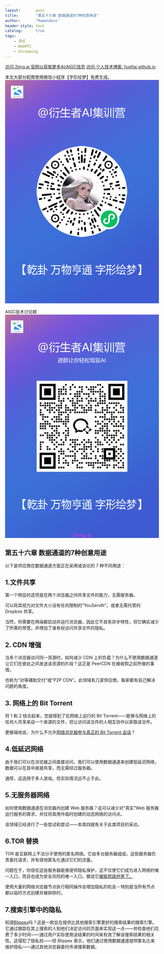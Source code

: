 ```yaml
---
layout:       post
title:        "第五十六章 数据通道的7种创意用途"
author:       "Ramendeus"
header-style: text
catalog:      true
tags:
    - 流式
    - WebRTC
    - Streaming
---
```


[访问 2img.ai 官网以获取更多AI/AIGC信息](https://2img.ai)
[访问 个人技术博客: fuqifai.github.io](https://fuqifai.github.io)

本文大部分配图使用微信小程序【字形绘梦】免费生成。
![](/img/小程序码.png)

AIGC技术讨论群
![](/img/RA群永久二维码.png)

## 第五十六章 数据通道的7种创意用途



以下是供应商在数据通道方面正在采用或谈论的 7 种不同用途：

## 1.文件共享

第一个明显的选项是在两个浏览器之间共享文件的能力，无需服务器。

可以将其视为对文件大小没有任何限制的“YouSendIt”。或者无需托管的 Dropbox 共享。

当然，你需要在两端都启动并运行浏览器，因此它不具有异步特性，但它确实减少了所需的带宽，并增加了谁有权访问共享文件的隐私。

## 2\. CDN 增强

当多个浏览器访问同一资源时，如何减少 CDN 上的负载？为什么不使用数据通道让它们在彼此之间发送该资源的片段？这正是 PeerCDN 在被收购之前所做的事情。

也称为“对等辅助交付”或“P2P CDN”。此领域有几家供应商，每家都有自己解决问题的角度。

## 3\. 网络上的 Bit Torrent

将 1 和 2 结合起来，您就得到了在网络上运行的 Bit Torrent——能够与网络上的任何人共享来自一个来源的文件，但让访问该文件的人相互协作以获取该文件。

更极端地说，为什么不允许[网络浏览器参与真正的 Bit Torrent 会话](https://github.com/feross/webtorrent)？

## 4.低延迟网络

由于我们可以在浏览器之间直接访问，我们可以使用数据通道来创建低延迟网络，数据可以在其中直接共享，而无需经过服务器。

通常，这适用于多人游戏。但实际情况远不止于此。

## 5.无服务器网络

如何使用数据通道在浏览器内创建 Web 服务器？这可以减少对“真实”Web 服务器运行服务的需求，并仅将其用作临时创建的动态网络的访问点。

该领域已经进行了一些尝试和尝试——本周四就有关于此类项目的采访。

## 6.TOR 替换

TOR 是互联网上不法分子使用的匿名网络。它由多台服务器组成，这些服务器负责委托请求，并有效地匿名化通过它们的流量。

问题在于，你信任这些服务器能够提供隐私保护，这不仅使它们成为进入网络的唯一入口，而且也成为安全风险的唯一入口。据说它[被联邦政府黑了。](https://www.daniweb.com/hardware-and-software/networking/news/460484/tor-network-hacked-by-feds-silk-road-turned-into-honeypot)

使用大量的网络浏览器节点执行相同操作会增加隐私的机会 – 特别是当所有节点都以临时方式创建并被拆除时。

## 7.搜索引擎中的隐私

知道[Blippex](https://www.blippex.org/)吗？这是一款旨在提供比其他搜索引擎更好的搜索结果的搜索引擎。它通过跟踪在其上搜索的人到他们决定访问的页面来实现这一点——并检查他们花费了多少时间——通过用户实际使用该结果的时间来有效了解该搜索结果的相关性。这侵犯了隐私权——但 Blippex 表示，他们通过使用数据通道提供匿名化来维护隐私——通过其他浏览器委托传递搜索数据。

